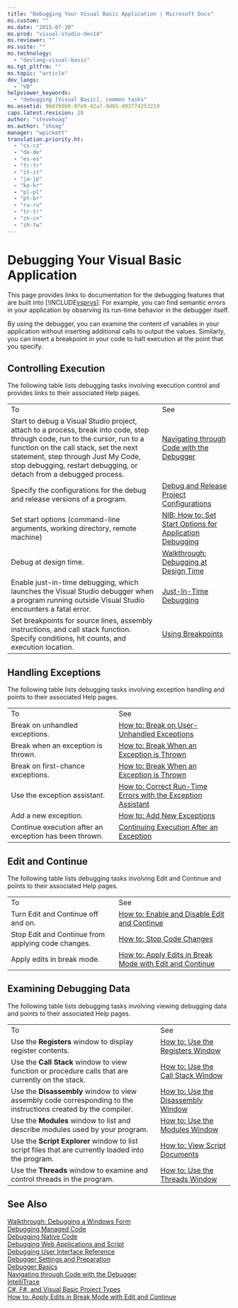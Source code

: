 ```yaml
---
title: "Debugging Your Visual Basic Application | Microsoft Docs"
ms.custom: ""
ms.date: "2015-07-20"
ms.prod: "visual-studio-dev14"
ms.reviewer: ""
ms.suite: ""
ms.technology: 
  - "devlang-visual-basic"
ms.tgt_pltfrm: ""
ms.topic: "article"
dev_langs: 
  - "VB"
helpviewer_keywords: 
  - "debugging [Visual Basic], common tasks"
ms.assetid: 904760b8-9fe9-42a7-9d65-d93774253219
caps.latest.revision: 28
author: "stevehoag"
ms.author: "shoag"
manager: "wpickett"
translation.priority.ht: 
  - "cs-cz"
  - "de-de"
  - "es-es"
  - "fr-fr"
  - "it-it"
  - "ja-jp"
  - "ko-kr"
  - "pl-pl"
  - "pt-br"
  - "ru-ru"
  - "tr-tr"
  - "zh-cn"
  - "zh-tw"
---
```

# Debugging Your Visual Basic Application
This page provides links to documentation for the debugging features that are built into [!INCLUDE[vsprvs](../../csharp/includes/vsprvs_md.md)]. For example, you can find semantic errors in your application by observing its run-time behavior in the debugger itself.  
  
 By using the debugger, you can examine the content of variables in your application without inserting additional calls to output the values. Similarly, you can insert a breakpoint in your code to halt execution at the point that you specify.  
  
## Controlling Execution  
 The following table lists debugging tasks involving execution control and provides links to their associated Help pages.  
  
|||  
|-|-|  
|To|See|  
|Start to debug a Visual Studio project, attach to a process, break into code, step through code, run to the cursor, run to a function on the call stack, set the next statement, step through Just My Code, stop debugging, restart debugging, or detach from a debugged process.|[Navigating through Code with the Debugger](/visual-studio/debugger/navigating-through-code-with-the-debugger)|  
|Specify the configurations for the debug and release versions of a program.|[Debug and Release Project Configurations](http://msdn.microsoft.com/en-us/0440b300-0614-4511-901a-105b771b236e)|  
|Set start options (command-line arguments, working directory, remote machine)|[NIB: How to: Set Start Options for Application Debugging](http://msdn.microsoft.com/en-us/ce792058-7bac-4dd6-858b-466e872687b8)|  
|Debug at design time.|[Walkthrough: Debugging at Design Time](../Topic/Walkthrough:%20Debugging%20at%20Design%20Time.md)|  
|Enable just-in-time debugging, which launches the Visual Studio debugger when a program running outside Visual Studio encounters a fatal error.|[Just-In-Time Debugging](/visual-studio/debugger/just-in-time-debugging-in-visual-studio)|  
|Set breakpoints for source lines, assembly instructions, and call stack function. Specify conditions, hit counts, and execution location.|[Using Breakpoints](/visual-studio/debugger/using-breakpoints)|  
  
## Handling Exceptions  
 The following table lists debugging tasks involving exception handling and points to their associated Help pages.  
  
|||  
|-|-|  
|To|See|  
|Break on unhandled exceptions.|[How to: Break on User-Unhandled Exceptions](../Topic/How%20to:%20Break%20on%20User-Unhandled%20Exceptions.md)|  
|Break when an exception is thrown.|[How to: Break When an Exception is Thrown](../Topic/How%20to:%20Break%20When%20an%20Exception%20is%20Thrown.md)|  
|Break on first-chance exceptions.|[How to: Break When an Exception is Thrown](../Topic/How%20to:%20Break%20When%20an%20Exception%20is%20Thrown.md)|  
|Use the exception assistant.|[How to: Correct Run-Time Errors with the Exception Assistant](../Topic/How%20to:%20Correct%20Run-Time%20Errors%20with%20the%20Exception%20Assistant.md)|  
|Add a new exception.|[How to: Add New Exceptions](../Topic/How%20to:%20Add%20New%20Exceptions.md)|  
|Continue execution after an exception has been thrown.|[Continuing Execution After an Exception](/visual-studio/debugger/continuing-execution-after-an-exception)|  
  
## Edit and Continue  
 The following table lists debugging tasks involving Edit and Continue and points to their associated Help pages.  
  
|||  
|-|-|  
|To|See|  
|Turn Edit and Continue off and on.|[How to: Enable and Disable Edit and Continue](../Topic/How%20to:%20Enable%20and%20Disable%20Edit%20and%20Continue.md)|  
|Stop Edit and Continue from applying code changes.|[How to: Stop Code Changes](../Topic/How%20to:%20Stop%20Code%20Changes.md)|  
|Apply edits in break mode.|[How to: Apply Edits in Break Mode with Edit and Continue](../Topic/How%20to:%20Apply%20Edits%20in%20Break%20Mode%20with%20Edit%20and%20Continue.md)|  
  
## Examining Debugging Data  
 The following table lists debugging tasks involving viewing debugging data and points to their associated Help pages.  
  
|||  
|-|-|  
|To|See|  
|Use the **Registers** window to display register contents.|[How to: Use the Registers Window](../Topic/How%20to:%20Use%20the%20Registers%20Window.md)|  
|Use the **Call Stack** window to view function or procedure calls that are currently on the stack.|[How to: Use the Call Stack Window](../Topic/How%20to:%20Use%20the%20Call%20Stack%20Window.md)|  
|Use the **Disassembly** window to view assembly code corresponding to the instructions created by the compiler.|[How to: Use the Disassembly Window](../Topic/How%20to:%20Use%20the%20Disassembly%20Window.md)|  
|Use the **Modules** window to list and describe modules used by your program.|[How to: Use the Modules Window](../Topic/How%20to:%20Use%20the%20Modules%20Window.md)|  
|Use the **Script Explorer** window to list script files that are currently loaded into the program.|[How to: View Script Documents](../Topic/How%20to:%20View%20Script%20Documents.md)|  
|Use the **Threads** window to examine and control threads in the program.|[How to: Use the Threads Window](../Topic/How%20to:%20Use%20the%20Threads%20Window.md)|  
  
## See Also  
 [Walkthrough: Debugging a Windows Form](../Topic/Walkthrough:%20Debugging%20a%20Windows%20Form.md)   
 [Debugging Managed Code](/visual-studio/debugger/debugging-managed-code)   
 [Debugging Native Code](/visual-studio/debugger/debugging-native-code)   
 [Debugging Web Applications and Script](/visual-studio/debugger/debugging-web-applications-and-script)   
 [Debugging User Interface Reference](/visual-studio/debugger/debugging-user-interface-reference)   
 [Debugger Settings and Preparation](/visual-studio/debugger/debugger-settings-and-preparation)   
 [Debugger Basics](/visual-studio/debugger/debugger-basics)   
 [Navigating through Code with the Debugger](/visual-studio/debugger/navigating-through-code-with-the-debugger)   
 [IntelliTrace](/visual-studio/debugger/intellitrace)   
 [C#, F#, and Visual Basic Project Types](../Topic/Debugging%20Preparation:%20C%23,%20F%23,%20and%20Visual%20Basic%20Project%20Types.md)   
 [How to: Apply Edits in Break Mode with Edit and Continue](../Topic/How%20to:%20Apply%20Edits%20in%20Break%20Mode%20with%20Edit%20and%20Continue.md)